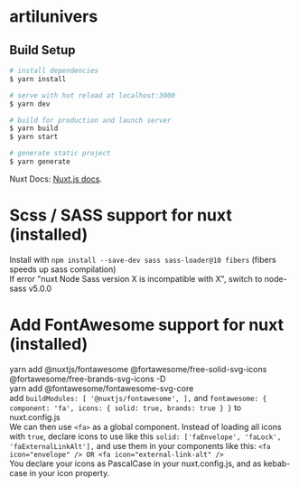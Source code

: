 # artilunivers

## Build Setup

```bash
# install dependencies
$ yarn install

# serve with hot reload at localhost:3000
$ yarn dev

# build for production and launch server
$ yarn build
$ yarn start

# generate static project
$ yarn generate
```

Nuxt Docs: [Nuxt.js docs](https://nuxtjs.org).

# Scss / SASS support for nuxt (installed)
Install with `npm install --save-dev sass sass-loader@10 fibers` (fibers speeds up sass compilation)  
If error "nuxt Node Sass version X is incompatible with X", switch to node-sass v5.0.0  

# Add FontAwesome support for nuxt (installed)
yarn add @nuxtjs/fontawesome @fortawesome/free-solid-svg-icons @fortawesome/free-brands-svg-icons -D  
yarn add @fontawesome/fontawesome-svg-core  
add `buildModules: [ '@nuxtjs/fontawesome', ],` and `fontawesome: { component: 'fa', icons: { solid: true, brands: true } }` to nuxt.config.js  
We can then use `<fa>` as a global component.
Instead of loading all icons with `true`, declare icons to use like this `solid: ['faEnvelope', 'faLock', 'faExternalLinkAlt'],` and use them in your components like this: `<fa icon="envelope" /> OR <fa icon="external-link-alt" />`  
You declare your icons as PascalCase in your nuxt.config.js, and as kebab-case in your icon property.
